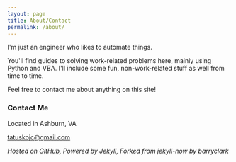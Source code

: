 ```yaml
---
layout: page
title: About/Contact
permalink: /about/
---
```


I'm just an engineer who likes to automate things.

You'll find guides to solving work-related problems here, mainly using Python and VBA. I'll include some fun, non-work-related stuff as well from time to time.

Feel free to contact me about anything on this site!

### Contact Me

Located in Ashburn, VA

[tatuskojc@gmail.com](mailto:tatuskojc@gmail.com)

*Hosted on GitHub, Powered by Jekyll, Forked from jekyll-now by barryclark*
